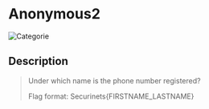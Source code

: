 # Anonymous2
![Categorie](https://img.shields.io/badge/Category-OSINT-blue?style=for-the-badge)

## Description
>Under which name is the phone number registered?
>
>Flag format: Securinets{FIRSTNAME_LASTNAME}
